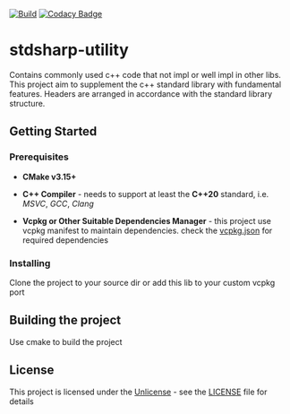 [![Build](https://github.com/BlurringShadow/stdsharp-utility/actions/workflows/build.yml/badge.svg?branch=master)](https://github.com/BlurringShadow/stdsharp-utility/actions/workflows/build.yml)
[![Codacy Badge](https://app.codacy.com/project/badge/Grade/f08b08ddd5e146c69b39ac5001f06c6a)](https://www.codacy.com/gh/BlurringShadow/stdsharp-utility/dashboard?utm_source=github.com&amp;utm_medium=referral&amp;utm_content=BlurringShadow/stdsharp-utility&amp;utm_campaign=Badge_Grade)

# stdsharp-utility

Contains commonly used c++ code that not impl or well impl in other libs. This project aim to supplement the c++ standard library with fundamental features. Headers are arranged in accordance with the standard library structure.

## Getting Started

### Prerequisites

* **CMake v3.15+**

* **C++ Compiler** - needs to support at least the **C++20** standard, i.e. *MSVC*, *GCC*, *Clang*

* **Vcpkg or Other Suitable Dependencies Manager** - this project use vcpkg manifest to maintain dependencies. check the
  [vcpkg.json](https://github.com/BlurringShadow/stdsharp-utility/blob/master/vcpkg.json) for required dependencies

### Installing

Clone the project to your source dir or add this lib to your custom vcpkg port

## Building the project

Use cmake to build the project

## License

This project is licensed under the [Unlicense](https://unlicense.org/) - see the
[LICENSE](LICENSE) file for details
